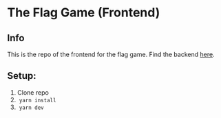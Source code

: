 # The Flag Game (Frontend)

## Info

This is the repo of the frontend for the flag game. Find the backend [here](https://github.com/Nat-07/flag-game-backend).

## Setup:

1. Clone repo
2. &nbsp;`yarn install`
3. &nbsp;`yarn dev`
